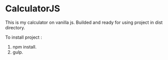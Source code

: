 # CalculatorJS

This is my calculator on vanilla js.
Builded and ready for using project in dist directory.

To install project :
1. npm install.
2. gulp.
